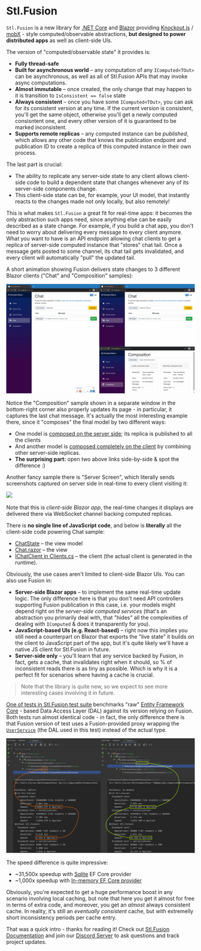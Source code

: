 # Stl.Fusion

`Stl.Fusion` is a new library for [.NET Core](https://en.wikipedia.org/wiki/.NET_Core) 
and [Blazor](https://dotnet.microsoft.com/apps/aspnet/web-apps/blazor)
providing [Knockout.js](https://knockoutjs.com/) 
/ [mobX](https://mobx.js.org/) - style computed/observable abstractions,
**but designed to power distributed apps** as well as client-side UIs.

The version of "computed/observable state" it provides is:
* **Fully thread-safe**
* **Built for asynchronous world** &ndash; any computation of any `IComputed<TOut>` can be 
  asynchronous, as well as all of Stl.Fusion APIs that may invoke async computations.   
* **Almost immutable** &ndash; once created, the only change that may happen to it is transition 
  to `IsConsistent == false` state
* **Always consistent** &ndash; once you have some `IComputed<TOut>`, you can ask for its
  consistent version at any time. If the current version is consistent, you'll get the same 
  object, otherwise you'll get a newly computed consisntent one, and every other version of it 
  is guaranteed to be marked inconsistent.
* **Supports remote replicas** &ndash; any computed instance can be *published*, which allows
  any other code that knows the publication endpoint and publication ID to create
  a replica of this computed instance in their own process. 
  
The last part is crucial: 
* The ability to replicate any server-side state to any client allows client-side code 
  to build a dependent state that changes whenever any of its server-side components
  change.
* This client-side state can be, for example, your UI model, that instantly reacts
  to the changes made not only locally, but also remotely!

This is what makes `Stl.Fusion` a great fit for real-time apps: it becomes the only abstraction
such apps need, since anything else can be easily described as a state change. For example,
if you build a chat app, you don't need to worry about delivering every message to every client
anymore. What you want to have is an API endpoint allowing chat clients to get a replica
of server-side computed instance that "stores" chat tail. Once a message gets posted to some 
channel, its chat tail gets invalidated, and every client will automatically "pull" the updated 
tail.

A short animation showing Fusion delivers state changes to 3 different Blazor clients 
("Chat" and "Composition" samples):

![](docs/img/Stl-Fusion-Chat-Sample.gif)

Notice the "Composition" sample shown in a separate window in the bottom-right corner
also properly updates its page - in particular, it captures the last chat message. It's
actually the most interesting example there, since it "composes" the final model by two
different ways: 
* One model is [composed on the server side](https://github.com/servicetitan/Stl/blob/master/samples/Stl.Samples.Blazor.Server/Services/ServerSideComposerService.cs);
  its replica is published to all the clients
* And another model is [composed completely on the client](https://github.com/servicetitan/Stl/blob/master/samples/Stl.Samples.Blazor.Client/Services/ClientSideComposerService.cs) 
  by combining other server-side replicas.
* **The surprising part:** open two above links side-by-side & spot the difference :)

Another fancy sample there is "Server Screen", which literally sends screenshots captured
on server side in real-time to every client visiting it:
  
![](docs/img/Stl-Fusion-Server-Screen-Sample.gif)
 
Note that this is *client-side Blazor app*, the real-time changes it displays are
delivered there via WebSocket channel backing computed replicas. 

There is **no single line of JavaScript code**, and below is **literally** all the 
client-side code powering Chat sample:
* [ChatState](https://github.com/servicetitan/Stl/blob/master/samples/Stl.Samples.Blazor.Client/UI/ChatState.cs) 
  &ndash; the view model
* [Chat.razor](https://github.com/servicetitan/Stl/blob/master/samples/Stl.Samples.Blazor.Client/Pages/Chat.razor) 
  &ndash; the view
* [IChatClient in Clients.cs](https://github.com/servicetitan/Stl/blob/master/samples/Stl.Samples.Blazor.Client/Services/Clients.cs#L19) 
  &ndash; the client (the actual client is generated in the runtime).  
 
Obviously, the use cases aren't limited to client-side Blazor UIs. You can also use Fusion in:
* **Server-side Blazor apps** &ndash; to implement the same real-time update
  logic. The only difference here is that you don't need API controllers supporting
  Fusion publication in this case, i.e. your models might depend right on the 
  *server-side computed services* (that's an abstraction you primarily deal with, that
  "hides" all the complexities of dealing with `IComputed` & does it transparently
  for you).
* **JavaScript-based UIs (e.g. React-based)** &ndash; right now this implies you still 
  need a counterpart on Blazor that exports the "live state" it builds on the client 
  to JavaScript part of the app, but it's quite likely we'll have a native JS client 
  for Stl.Fusion in future. 
* **Server-side only** &ndash; you'll learn that any service backed by Fusion, in fact,
  gets a cache, that invalidates right when it should, so % of inconsistent reads 
  there is as tiny as possible. Which is why it is a perfect fit for scenarios where
  having a cache is crucial.

> Note that the library is quite new, so we expect to see more interesting cases 
involving it in future.

[One of tests in Stl.Fusion test suite](https://github.com/servicetitan/Stl.Fusion/blob/master/tests/Stl.Tests/Fusion/PerformanceTest.cs) 
benchmarks "raw" [Entity Framework Core](https://docs.microsoft.com/en-us/ef/core/) - 
based Data Access Layer (DAL) against its version relying on Fusion. 
Both tests run almost identical code - in fact, the only difference there is that Fusion
version of test uses a Fusion-provided proxy wrapping the 
[`UserService`](https://github.com/servicetitan/Stl.Fusion/blob/master/tests/Stl.Tests/Fusion/Services/UserService.cs)
(the DAL used in this test) instead of the actual type.

![](docs/img/Performance.gif)

The speed difference is quite impressive:
* ~31,500x speedup with [Sqlite](https://www.sqlite.org/index.html) EF Core provider
* ~1,000x speedup with 
  [In-memory EF Core provider](https://docs.microsoft.com/en-us/ef/core/providers/in-memory/?tabs=dotnet-core-cli)  

Obviously, you're expected to get a huge performance boost in any scenario involving
local caching, but note that here you get it almost for free in terms of extra code, 
and moreover, you get an *almost* always consistent cache. In reality, it's still 
an *eventually consistent* cache, but with extremelly short inconsistency periods per
cache entry.

That was a quick intro - thanks for reading it!
Check out [Stl.Fusion Documentation](docs/README.md) and join
our [Discord Server](https://discord.gg/EKEwv6d) to ask questions and
track project updates.
